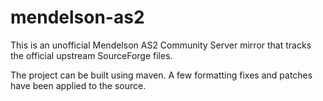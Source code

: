 # mendelson-as2
This is an unofficial Mendelson AS2 Community Server mirror that tracks the official upstream SourceForge files.

The project can be built using maven. A few formatting fixes and patches have been applied to the source.
